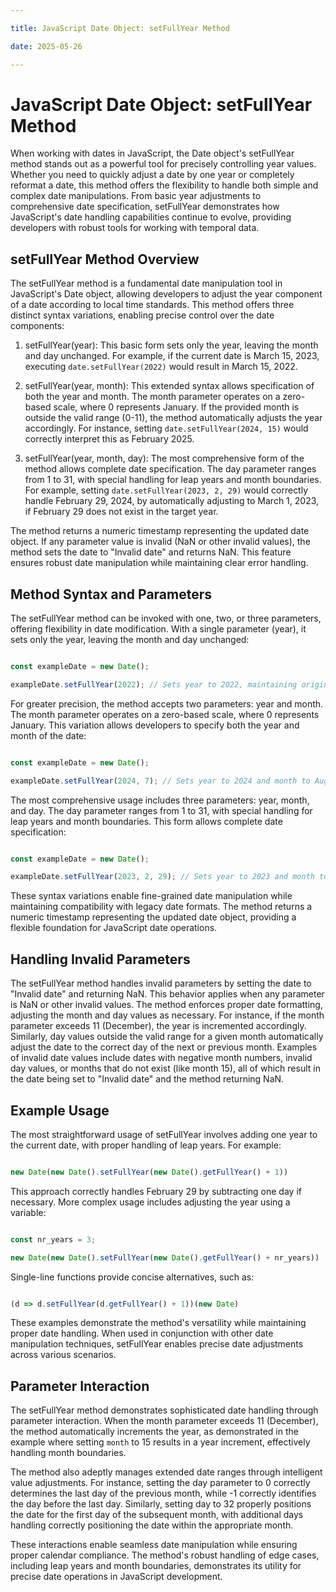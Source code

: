 ```yaml
---

title: JavaScript Date Object: setFullYear Method

date: 2025-05-26

---
```



# JavaScript Date Object: setFullYear Method

When working with dates in JavaScript, the Date object's setFullYear method stands out as a powerful tool for precisely controlling year values. Whether you need to quickly adjust a date by one year or completely reformat a date, this method offers the flexibility to handle both simple and complex date manipulations. From basic year adjustments to comprehensive date specification, setFullYear demonstrates how JavaScript's date handling capabilities continue to evolve, providing developers with robust tools for working with temporal data.


## setFullYear Method Overview

The setFullYear method is a fundamental date manipulation tool in JavaScript's Date object, allowing developers to adjust the year component of a date according to local time standards. This method offers three distinct syntax variations, enabling precise control over the date components:

1. setFullYear(year): This basic form sets only the year, leaving the month and day unchanged. For example, if the current date is March 15, 2023, executing `date.setFullYear(2022)` would result in March 15, 2022.

2. setFullYear(year, month): This extended syntax allows specification of both the year and month. The month parameter operates on a zero-based scale, where 0 represents January. If the provided month is outside the valid range (0-11), the method automatically adjusts the year accordingly. For instance, setting `date.setFullYear(2024, 15)` would correctly interpret this as February 2025.

3. setFullYear(year, month, day): The most comprehensive form of the method allows complete date specification. The day parameter ranges from 1 to 31, with special handling for leap years and month boundaries. For example, setting `date.setFullYear(2023, 2, 29)` would correctly handle February 29, 2024, by automatically adjusting to March 1, 2023, if February 29 does not exist in the target year.

The method returns a numeric timestamp representing the updated date object. If any parameter value is invalid (NaN or other invalid values), the method sets the date to "Invalid date" and returns NaN. This feature ensures robust date manipulation while maintaining clear error handling.


## Method Syntax and Parameters

The setFullYear method can be invoked with one, two, or three parameters, offering flexibility in date modification. With a single parameter (year), it sets only the year, leaving the month and day unchanged:

```javascript

const exampleDate = new Date();

exampleDate.setFullYear(2022); // Sets year to 2022, maintaining original month and day

```

For greater precision, the method accepts two parameters: year and month. The month parameter operates on a zero-based scale, where 0 represents January. This variation allows developers to specify both the year and month of the date:

```javascript

const exampleDate = new Date();

exampleDate.setFullYear(2024, 7); // Sets year to 2024 and month to August

```

The most comprehensive usage includes three parameters: year, month, and day. The day parameter ranges from 1 to 31, with special handling for leap years and month boundaries. This form allows complete date specification:

```javascript

const exampleDate = new Date();

exampleDate.setFullYear(2023, 2, 29); // Sets year to 2023 and month to February, adjusting for leap year

```

These syntax variations enable fine-grained date manipulation while maintaining compatibility with legacy date formats. The method returns a numeric timestamp representing the updated date object, providing a flexible foundation for JavaScript date operations.


## Handling Invalid Parameters

The setFullYear method handles invalid parameters by setting the date to "Invalid date" and returning NaN. This behavior applies when any parameter is NaN or other invalid values. The method enforces proper date formatting, adjusting the month and day values as necessary. For instance, if the month parameter exceeds 11 (December), the year is incremented accordingly. Similarly, day values outside the valid range for a given month automatically adjust the date to the correct day of the next or previous month. Examples of invalid date values include dates with negative month numbers, invalid day values, or months that do not exist (like month 15), all of which result in the date being set to "Invalid date" and the method returning NaN.


## Example Usage

The most straightforward usage of setFullYear involves adding one year to the current date, with proper handling of leap years. For example:

```javascript

new Date(new Date().setFullYear(new Date().getFullYear() + 1))

```

This approach correctly handles February 29 by subtracting one day if necessary. More complex usage includes adjusting the year using a variable:

```javascript

const nr_years = 3;

new Date(new Date().setFullYear(new Date().getFullYear() + nr_years))

```

Single-line functions provide concise alternatives, such as:

```javascript

(d => d.setFullYear(d.getFullYear() + 1))(new Date)

```

These examples demonstrate the method's versatility while maintaining proper date handling. When used in conjunction with other date manipulation techniques, setFullYear enables precise date adjustments across various scenarios.


## Parameter Interaction

The setFullYear method demonstrates sophisticated date handling through parameter interaction. When the month parameter exceeds 11 (December), the method automatically increments the year, as demonstrated in the example where setting `month` to 15 results in a year increment, effectively handling month boundaries.

The method also adeptly manages extended date ranges through intelligent value adjustments. For instance, setting the day parameter to 0 correctly determines the last day of the previous month, while -1 correctly identifies the day before the last day. Similarly, setting day to 32 properly positions the date for the first day of the subsequent month, with additional days handling correctly positioning the date within the appropriate month.

These interactions enable seamless date manipulation while ensuring proper calendar compliance. The method's robust handling of edge cases, including leap years and month boundaries, demonstrates its utility for precise date operations in JavaScript development.

